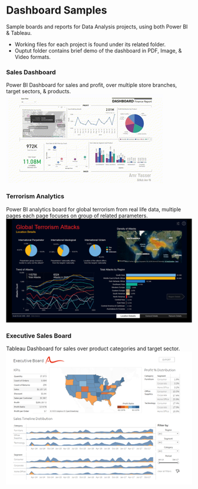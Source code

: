 # Dashboard Samples
Sample boards and reports for Data Analysis projects, using both Power BI & Tableau.
- Working files for each project is found under its related folder.
- Ouptut folder contains brief demo of the dashboard in PDF, Image, & Video formats.


### Sales Dashboard
Power BI Dashboard for sales and profit, over multiple store branches, target sectors, & products.
![Sales Dashboard](Output_Samples/PBI_Sales-Dashboard.gif?raw=true "Sales Dashboard Screenshot")

### Terrorism Analytics 
Power BI analytics board for global terrorism from real life data, multiple pages each page focuses on group of related parameters.
![Terrorism Analytics](Output_Samples/PBI_Terrorism-Analytics.png?raw=true "Sales Dashboard Screenshot")

### Executive Sales Board
Tableau Dashboard for sales over product categories and target sector.
![Executive Sales Board](Output_Samples/TBL_Executive-Sales-Board.png?raw=true "Executive Sales Board Screenshot")
